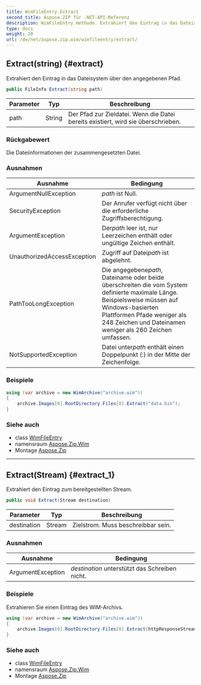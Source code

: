 ```yaml
---
title: WimFileEntry.Extract
second_title: Aspose.ZIP für .NET-API-Referenz
description: WimFileEntry methode. Extrahiert den Eintrag in das Dateisystem über den angegebenen Pfad.
type: docs
weight: 20
url: /de/net/aspose.zip.wim/wimfileentry/extract/
---
```

## Extract(string) {#extract}

Extrahiert den Eintrag in das Dateisystem über den angegebenen Pfad.

```csharp
public FileInfo Extract(string path)
```

| Parameter | Typ | Beschreibung |
| --- | --- | --- |
| path | String | Der Pfad zur Zieldatei. Wenn die Datei bereits existiert, wird sie überschrieben. |

### Rückgabewert

Die Dateiinformationen der zusammengesetzten Datei.

### Ausnahmen

| Ausnahme | Bedingung |
| --- | --- |
| ArgumentNullException | *path* ist Null. |
| SecurityException | Der Anrufer verfügt nicht über die erforderliche Zugriffsberechtigung. |
| ArgumentException | Der*path* leer ist, nur Leerzeichen enthält oder ungültige Zeichen enthält. |
| UnauthorizedAccessException | Zugriff auf Datei*path* ist abgelehnt. |
| PathTooLongException | Die angegebene*path*, Dateiname oder beide überschreiten die vom System definierte maximale Länge. Beispielsweise müssen auf Windows-basierten Plattformen Pfade weniger als 248 Zeichen und Dateinamen weniger als 260 Zeichen umfassen. |
| NotSupportedException | Datei unter*path* enthält einen Doppelpunkt (:) in der Mitte der Zeichenfolge. |

### Beispiele

```csharp
using (var archive = new WimArchive("archive.wim"))
{
    archive.Images[0].RootDirectory.Files[0].Extract("data.bin");
}
```

### Siehe auch

* class [WimFileEntry](../)
* namensraum [Aspose.Zip.Wim](../../wimfileentry/)
* Montage [Aspose.Zip](../../../)

---

## Extract(Stream) {#extract_1}

Extrahiert den Eintrag zum bereitgestellten Stream.

```csharp
public void Extract(Stream destination)
```

| Parameter | Typ | Beschreibung |
| --- | --- | --- |
| destination | Stream | Zielstrom. Muss beschreibbar sein. |

### Ausnahmen

| Ausnahme | Bedingung |
| --- | --- |
| ArgumentException | *destination* unterstützt das Schreiben nicht. |

### Beispiele

Extrahieren Sie einen Eintrag des WIM-Archivs.

```csharp
using (var archive = new WimArchive("archive.wim"))
{
    archive.Images[0].RootDirectory.Files[0].Extract(httpResponseStream);
}
```

### Siehe auch

* class [WimFileEntry](../)
* namensraum [Aspose.Zip.Wim](../../wimfileentry/)
* Montage [Aspose.Zip](../../../)


